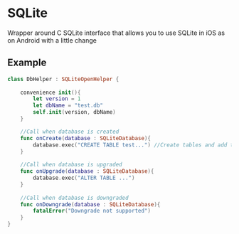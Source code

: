 # SQLite
Wrapper around C SQLite interface that allows you to use SQLite in iOS as on Android with a little change
## Example
```Swift
class DbHelper : SQLiteOpenHelper {
    
    convenience init(){
        let version = 1
        let dbName = "test.db"
        self.init(version, dbName)
    }

    //Call when database is created
    func onCreate(database : SQLiteDatabase){
        database.exec("CREATE TABLE test...") //Create tables and add triggers 
    }
    
    //Call when database is upgraded
    func onUpgrade(database : SQLiteDatabase){
        database.exec("ALTER TABLE ...")
    }
    
    //Call when database is downgraded
    func onDowngrade(database : SQLiteDatabase){
        fatalError("Downgrade not supported")
    }
}
```
